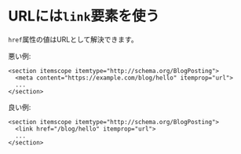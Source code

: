 # URLには`link`要素を使う

`href`属性の値はURLとして解決できます。

悪い例:

    <section itemscope itemtype="http://schema.org/BlogPosting">
      <meta content="https://example.com/blog/hello" itemprop="url">
      ...
    </section>

良い例:

    <section itemscope itemtype="http://schema.org/BlogPosting">
      <link href="/blog/hello" itemprop="url">
      ...
    </section>
